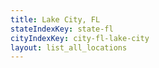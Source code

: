 ```yaml
---
title: Lake City, FL
stateIndexKey: state-fl
cityIndexKey: city-fl-lake-city
layout: list_all_locations
---
```


